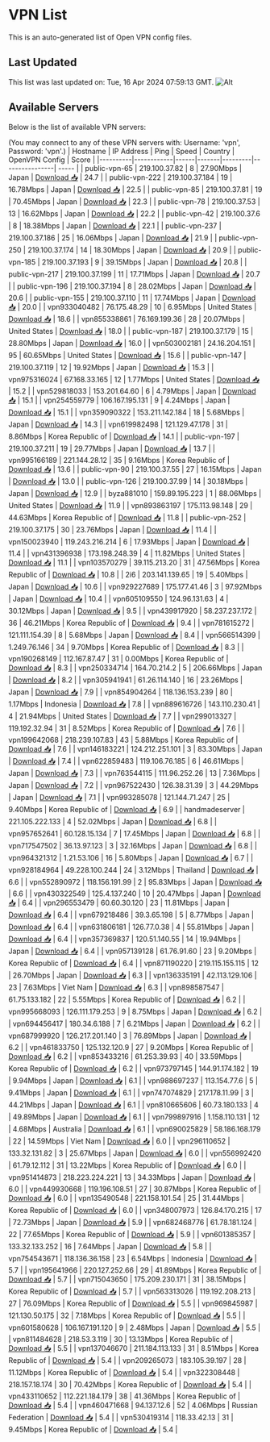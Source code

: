 # VPN List

This is an auto-generated list of Open VPN config files.

## Last Updated

This list was last updated on: Tue, 16 Apr 2024 07:59:13 GMT.
![Alt](https://repobeats.axiom.co/api/embed/186b98318ef1479477931607c1ad7d823f12451f.svg "Repobeats analytics image")

## Available Servers

Below is the list of available VPN servers:

(You may connect to any of these VPN servers with: Username: 'vpn', Password: 'vpn'.)
| Hostname | IP Address | Ping | Speed | Country | OpenVPN Config | Score |
|----------|------------|------|-------|---------|----------------| ----- |
| public-vpn-65 | 219.100.37.82 | 8 | 27.90Mbps | Japan | [Download 📥](./configs/server_0_JP.ovpn) | 24.7 |
| public-vpn-222 | 219.100.37.184 | 19 | 16.78Mbps | Japan | [Download 📥](./configs/server_1_JP.ovpn) | 22.5 |
| public-vpn-85 | 219.100.37.81 | 19 | 70.45Mbps | Japan | [Download 📥](./configs/server_2_JP.ovpn) | 22.3 |
| public-vpn-78 | 219.100.37.53 | 13 | 16.62Mbps | Japan | [Download 📥](./configs/server_3_JP.ovpn) | 22.2 |
| public-vpn-42 | 219.100.37.6 | 8 | 18.38Mbps | Japan | [Download 📥](./configs/server_4_JP.ovpn) | 22.1 |
| public-vpn-237 | 219.100.37.186 | 25 | 16.06Mbps | Japan | [Download 📥](./configs/server_5_JP.ovpn) | 21.9 |
| public-vpn-250 | 219.100.37.174 | 14 | 18.30Mbps | Japan | [Download 📥](./configs/server_6_JP.ovpn) | 20.9 |
| public-vpn-185 | 219.100.37.193 | 9 | 39.15Mbps | Japan | [Download 📥](./configs/server_7_JP.ovpn) | 20.8 |
| public-vpn-217 | 219.100.37.199 | 11 | 17.71Mbps | Japan | [Download 📥](./configs/server_8_JP.ovpn) | 20.7 |
| public-vpn-196 | 219.100.37.194 | 8 | 28.02Mbps | Japan | [Download 📥](./configs/server_9_JP.ovpn) | 20.6 |
| public-vpn-155 | 219.100.37.110 | 11 | 17.74Mbps | Japan | [Download 📥](./configs/server_10_JP.ovpn) | 20.0 |
| vpn933040482 | 76.175.48.29 | 10 | 6.95Mbps | United States | [Download 📥](./configs/server_11_US.ovpn) | 18.6 |
| vpn855338861 | 76.169.199.36 | 28 | 20.07Mbps | United States | [Download 📥](./configs/server_12_US.ovpn) | 18.0 |
| public-vpn-187 | 219.100.37.179 | 15 | 28.80Mbps | Japan | [Download 📥](./configs/server_13_JP.ovpn) | 16.0 |
| vpn503002181 | 24.16.204.151 | 95 | 60.65Mbps | United States | [Download 📥](./configs/server_14_US.ovpn) | 15.6 |
| public-vpn-147 | 219.100.37.119 | 12 | 19.92Mbps | Japan | [Download 📥](./configs/server_15_JP.ovpn) | 15.3 |
| vpn975316024 | 67.168.33.165 | 12 | 1.77Mbps | United States | [Download 📥](./configs/server_16_US.ovpn) | 15.2 |
| vpn529818033 | 153.201.64.60 | 6 | 4.79Mbps | Japan | [Download 📥](./configs/server_17_JP.ovpn) | 15.1 |
| vpn254559779 | 106.167.195.131 | 9 | 4.24Mbps | Japan | [Download 📥](./configs/server_18_JP.ovpn) | 15.1 |
| vpn359090322 | 153.211.142.184 | 18 | 5.68Mbps | Japan | [Download 📥](./configs/server_19_JP.ovpn) | 14.3 |
| vpn619982498 | 121.129.47.178 | 31 | 8.86Mbps | Korea Republic of | [Download 📥](./configs/server_20_KR.ovpn) | 14.1 |
| public-vpn-197 | 219.100.37.211 | 19 | 29.77Mbps | Japan | [Download 📥](./configs/server_21_JP.ovpn) | 13.7 |
| vpn995166189 | 221.144.28.12 | 35 | 9.16Mbps | Korea Republic of | [Download 📥](./configs/server_22_KR.ovpn) | 13.6 |
| public-vpn-90 | 219.100.37.55 | 27 | 16.15Mbps | Japan | [Download 📥](./configs/server_23_JP.ovpn) | 13.0 |
| public-vpn-126 | 219.100.37.99 | 14 | 30.18Mbps | Japan | [Download 📥](./configs/server_24_JP.ovpn) | 12.9 |
| byza881010 | 159.89.195.223 | 1 | 88.06Mbps | United States | [Download 📥](./configs/server_25_US.ovpn) | 11.9 |
| vpn893863197 | 175.113.98.148 | 29 | 44.63Mbps | Korea Republic of | [Download 📥](./configs/server_26_KR.ovpn) | 11.8 |
| public-vpn-252 | 219.100.37.175 | 30 | 23.76Mbps | Japan | [Download 📥](./configs/server_27_JP.ovpn) | 11.4 |
| vpn150023940 | 119.243.216.214 | 6 | 17.93Mbps | Japan | [Download 📥](./configs/server_28_JP.ovpn) | 11.4 |
| vpn431396938 | 173.198.248.39 | 4 | 11.82Mbps | United States | [Download 📥](./configs/server_29_US.ovpn) | 11.1 |
| vpn103570279 | 39.115.213.20 | 31 | 47.56Mbps | Korea Republic of | [Download 📥](./configs/server_30_KR.ovpn) | 10.8 |
| 2i6 | 203.141.139.65 | 19 | 5.40Mbps | Japan | [Download 📥](./configs/server_31_JP.ovpn) | 10.6 |
| vpn929227689 | 175.177.41.46 | 3 | 97.92Mbps | Japan | [Download 📥](./configs/server_32_JP.ovpn) | 10.4 |
| vpn605109550 | 124.96.131.63 | 4 | 30.12Mbps | Japan | [Download 📥](./configs/server_33_JP.ovpn) | 9.5 |
| vpn439917920 | 58.237.237.172 | 36 | 46.21Mbps | Korea Republic of | [Download 📥](./configs/server_34_KR.ovpn) | 9.4 |
| vpn781615272 | 121.111.154.39 | 8 | 5.68Mbps | Japan | [Download 📥](./configs/server_35_JP.ovpn) | 8.4 |
| vpn566514399 | 1.249.76.146 | 34 | 9.70Mbps | Korea Republic of | [Download 📥](./configs/server_36_KR.ovpn) | 8.3 |
| vpn190268149 | 112.167.87.47 | 31 | 0.00Mbps | Korea Republic of | [Download 📥](./configs/server_37_KR.ovpn) | 8.3 |
| vpn250334714 | 164.70.214.2 | 5 | 206.66Mbps | Japan | [Download 📥](./configs/server_38_JP.ovpn) | 8.2 |
| vpn305941941 | 61.26.114.140 | 16 | 23.26Mbps | Japan | [Download 📥](./configs/server_39_JP.ovpn) | 7.9 |
| vpn854904264 | 118.136.153.239 | 80 | 1.17Mbps | Indonesia | [Download 📥](./configs/server_40_ID.ovpn) | 7.8 |
| vpn889616726 | 143.110.230.41 | 4 | 21.94Mbps | United States | [Download 📥](./configs/server_41_US.ovpn) | 7.7 |
| vpn299013327 | 119.192.32.94 | 31 | 8.52Mbps | Korea Republic of | [Download 📥](./configs/server_42_KR.ovpn) | 7.6 |
| vpn199642068 | 218.239.107.83 | 43 | 5.88Mbps | Korea Republic of | [Download 📥](./configs/server_43_KR.ovpn) | 7.6 |
| vpn146183221 | 124.212.251.101 | 3 | 83.30Mbps | Japan | [Download 📥](./configs/server_44_JP.ovpn) | 7.4 |
| vpn622859483 | 119.106.76.185 | 6 | 46.61Mbps | Japan | [Download 📥](./configs/server_45_JP.ovpn) | 7.3 |
| vpn763544115 | 111.96.252.26 | 13 | 7.36Mbps | Japan | [Download 📥](./configs/server_46_JP.ovpn) | 7.2 |
| vpn967522430 | 126.38.31.39 | 3 | 44.29Mbps | Japan | [Download 📥](./configs/server_47_JP.ovpn) | 7.1 |
| vpn993285078 | 121.144.71.247 | 25 | 9.40Mbps | Korea Republic of | [Download 📥](./configs/server_48_KR.ovpn) | 6.9 |
| handmadeserver | 221.105.222.133 | 4 | 52.02Mbps | Japan | [Download 📥](./configs/server_49_JP.ovpn) | 6.8 |
| vpn957652641 | 60.128.15.134 | 7 | 17.45Mbps | Japan | [Download 📥](./configs/server_50_JP.ovpn) | 6.8 |
| vpn717547502 | 36.13.97.123 | 3 | 32.16Mbps | Japan | [Download 📥](./configs/server_51_JP.ovpn) | 6.8 |
| vpn964321312 | 1.21.53.106 | 16 | 5.80Mbps | Japan | [Download 📥](./configs/server_52_JP.ovpn) | 6.7 |
| vpn928184964 | 49.228.100.244 | 24 | 3.12Mbps | Thailand | [Download 📥](./configs/server_53_TH.ovpn) | 6.6 |
| vpn552890972 | 118.156.191.99 | 2 | 95.83Mbps | Japan | [Download 📥](./configs/server_54_JP.ovpn) | 6.6 |
| vpn430322549 | 125.4.137.240 | 10 | 20.47Mbps | Japan | [Download 📥](./configs/server_55_JP.ovpn) | 6.4 |
| vpn296553479 | 60.60.30.120 | 23 | 11.81Mbps | Japan | [Download 📥](./configs/server_56_JP.ovpn) | 6.4 |
| vpn679218486 | 39.3.65.198 | 5 | 8.77Mbps | Japan | [Download 📥](./configs/server_57_JP.ovpn) | 6.4 |
| vpn631806181 | 126.77.0.38 | 4 | 55.81Mbps | Japan | [Download 📥](./configs/server_58_JP.ovpn) | 6.4 |
| vpn357369837 | 120.51.140.55 | 14 | 19.94Mbps | Japan | [Download 📥](./configs/server_59_JP.ovpn) | 6.4 |
| vpn957139128 | 61.76.91.60 | 23 | 9.20Mbps | Korea Republic of | [Download 📥](./configs/server_60_KR.ovpn) | 6.4 |
| vpn871190220 | 219.115.155.115 | 12 | 26.70Mbps | Japan | [Download 📥](./configs/server_61_JP.ovpn) | 6.3 |
| vpn136335191 | 42.113.129.106 | 23 | 7.63Mbps | Viet Nam | [Download 📥](./configs/server_62_VN.ovpn) | 6.3 |
| vpn898587547 | 61.75.133.182 | 22 | 5.55Mbps | Korea Republic of | [Download 📥](./configs/server_63_KR.ovpn) | 6.2 |
| vpn995668093 | 126.111.179.253 | 9 | 8.75Mbps | Japan | [Download 📥](./configs/server_64_JP.ovpn) | 6.2 |
| vpn694456417 | 180.34.6.188 | 7 | 6.21Mbps | Japan | [Download 📥](./configs/server_65_JP.ovpn) | 6.2 |
| vpn687999920 | 126.217.201.140 | 3 | 76.89Mbps | Japan | [Download 📥](./configs/server_66_JP.ovpn) | 6.2 |
| vpn461833750 | 125.132.120.9 | 27 | 9.20Mbps | Korea Republic of | [Download 📥](./configs/server_67_KR.ovpn) | 6.2 |
| vpn853433216 | 61.253.39.93 | 40 | 33.59Mbps | Korea Republic of | [Download 📥](./configs/server_68_KR.ovpn) | 6.2 |
| vpn973797145 | 144.91.174.182 | 19 | 9.94Mbps | Japan | [Download 📥](./configs/server_69_JP.ovpn) | 6.1 |
| vpn988697237 | 113.154.77.6 | 5 | 9.41Mbps | Japan | [Download 📥](./configs/server_70_JP.ovpn) | 6.1 |
| vpn747074829 | 217.178.11.99 | 3 | 44.21Mbps | Japan | [Download 📥](./configs/server_71_JP.ovpn) | 6.1 |
| vpn810665606 | 60.73.180.133 | 4 | 49.89Mbps | Japan | [Download 📥](./configs/server_72_JP.ovpn) | 6.1 |
| vpn799897916 | 1.158.110.131 | 12 | 4.68Mbps | Australia | [Download 📥](./configs/server_73_AU.ovpn) | 6.1 |
| vpn690025829 | 58.186.168.179 | 22 | 14.59Mbps | Viet Nam | [Download 📥](./configs/server_74_VN.ovpn) | 6.0 |
| vpn296110652 | 133.32.131.82 | 3 | 25.67Mbps | Japan | [Download 📥](./configs/server_75_JP.ovpn) | 6.0 |
| vpn556992420 | 61.79.12.112 | 31 | 13.22Mbps | Korea Republic of | [Download 📥](./configs/server_76_KR.ovpn) | 6.0 |
| vpn951414873 | 218.223.224.221 | 13 | 34.33Mbps | Japan | [Download 📥](./configs/server_77_JP.ovpn) | 6.0 |
| vpn449930668 | 119.196.108.51 | 27 | 30.87Mbps | Korea Republic of | [Download 📥](./configs/server_78_KR.ovpn) | 6.0 |
| vpn135490548 | 221.158.101.54 | 25 | 31.44Mbps | Korea Republic of | [Download 📥](./configs/server_79_KR.ovpn) | 6.0 |
| vpn348007973 | 126.84.170.215 | 17 | 72.73Mbps | Japan | [Download 📥](./configs/server_80_JP.ovpn) | 5.9 |
| vpn682468776 | 61.78.181.124 | 22 | 77.65Mbps | Korea Republic of | [Download 📥](./configs/server_81_KR.ovpn) | 5.9 |
| vpn601385357 | 133.32.133.252 | 16 | 7.64Mbps | Japan | [Download 📥](./configs/server_82_JP.ovpn) | 5.8 |
| vpn754543671 | 118.136.36.158 | 23 | 6.54Mbps | Indonesia | [Download 📥](./configs/server_83_ID.ovpn) | 5.7 |
| vpn195641966 | 220.127.252.66 | 29 | 41.89Mbps | Korea Republic of | [Download 📥](./configs/server_84_KR.ovpn) | 5.7 |
| vpn715043650 | 175.209.230.171 | 31 | 38.15Mbps | Korea Republic of | [Download 📥](./configs/server_85_KR.ovpn) | 5.7 |
| vpn563313026 | 119.192.208.213 | 27 | 76.09Mbps | Korea Republic of | [Download 📥](./configs/server_86_KR.ovpn) | 5.5 |
| vpn969845987 | 121.130.50.175 | 32 | 7.18Mbps | Korea Republic of | [Download 📥](./configs/server_87_KR.ovpn) | 5.5 |
| vpn601580628 | 106.167.191.120 | 9 | 2.48Mbps | Japan | [Download 📥](./configs/server_88_JP.ovpn) | 5.5 |
| vpn811484628 | 218.53.3.119 | 30 | 13.13Mbps | Korea Republic of | [Download 📥](./configs/server_89_KR.ovpn) | 5.5 |
| vpn137046670 | 211.184.113.133 | 31 | 8.51Mbps | Korea Republic of | [Download 📥](./configs/server_90_KR.ovpn) | 5.4 |
| vpn209265073 | 183.105.39.197 | 28 | 11.12Mbps | Korea Republic of | [Download 📥](./configs/server_91_KR.ovpn) | 5.4 |
| vpn322308448 | 218.157.18.174 | 30 | 70.42Mbps | Korea Republic of | [Download 📥](./configs/server_92_KR.ovpn) | 5.4 |
| vpn433110652 | 112.221.184.179 | 38 | 41.36Mbps | Korea Republic of | [Download 📥](./configs/server_93_KR.ovpn) | 5.4 |
| vpn460471668 | 94.137.12.6 | 52 | 4.06Mbps | Russian Federation | [Download 📥](./configs/server_94_RU.ovpn) | 5.4 |
| vpn530419314 | 118.33.42.13 | 31 | 9.45Mbps | Korea Republic of | [Download 📥](./configs/server_95_KR.ovpn) | 5.4 |
